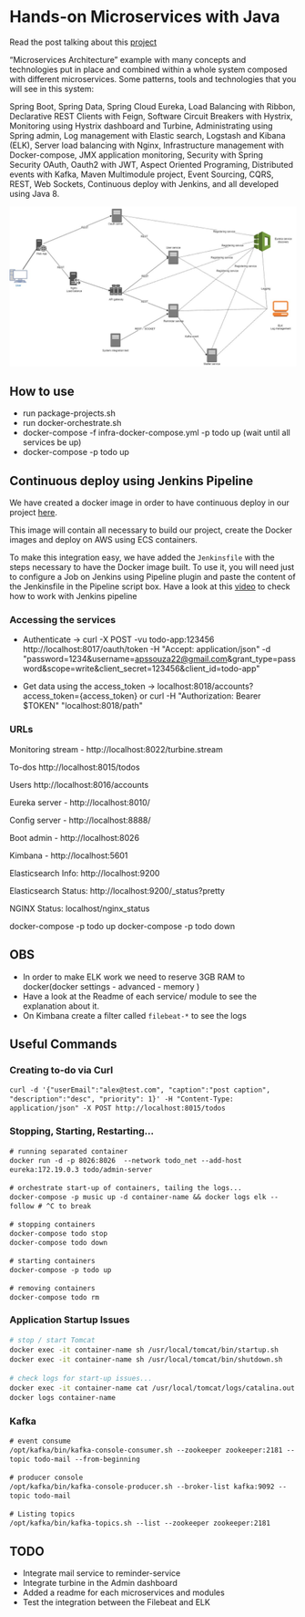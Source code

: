 # Hands-on Microservices with Java

Read the post talking about this [project](https://medium.com/hands-on-microservices-with-java/hands-on-microservices-with-java-e8a5b5b022ee)
 
“Microservices Architecture” example with many concepts and technologies put in place and combined within a whole system composed with different microservices. 
Some patterns, tools and technologies that you will see in this system:

Spring Boot, Spring Data, Spring Cloud Eureka, Load Balancing with Ribbon, 
Declarative REST Clients with Feign, Software Circuit Breakers with Hystrix, 
Monitoring using Hystrix dashboard and Turbine, Administrating using Spring admin,
Log management with Elastic search, Logstash and Kibana (ELK), Server load balancing with Nginx,
Infrastructure management with Docker-compose, JMX application monitoring,
Security with Spring Security OAuth, Oauth2 with JWT, Aspect Oriented Programing, 
Distributed events with Kafka, Maven Multimodule project, Event Sourcing, 
CQRS, REST, Web Sockets, Continuous deploy with Jenkins, and all developed using Java 8.

![Alt text](microservices-architecture.jpg?raw=true "microservices architecture")


## How to use

* run package-projects.sh
* run docker-orchestrate.sh
* docker-compose -f infra-docker-compose.yml -p todo up (wait until all services be up)
* docker-compose -p todo up 

## Continuous deploy using Jenkins Pipeline
We have created a docker image in order to have continuous deploy in our project [here](https://github.com/apssouza22/build-deploy).

This image will contain all necessary to build our project, create the Docker images and 
deploy on AWS using ECS containers. 

To make this integration easy, we have added the `Jenkinsfile` with the steps necessary to have
the Docker image built. To use it, you will need just to configure a Job on Jenkins using Pipeline plugin
and paste the content of the Jenkinsfile in the Pipeline script box. Have a look at this 
[video](https://www.youtube.com/watch?v=u3xLXEnlu2M&t=1023s&index=2&list=PLoO1q0-ZB3v6ZN6qvk0dsRRuxjiAQDuZx)
to check how to work with Jenkins pipeline

### Accessing the services
* Authenticate -> curl -X POST -vu todo-app:123456 http://localhost:8017/oauth/token -H "Accept: application/json" -d "password=1234&username=apssouza22@gmail.com&grant_type=password&scope=write&client_secret=123456&client_id=todo-app"  

* Get data using the access_token -> localhost:8018/accounts?access_token={access_token} or curl -H "Authorization: Bearer $TOKEN" "localhost:8018/path"

### URLs
Monitoring stream - http://localhost:8022/turbine.stream

To-dos http://localhost:8015/todos

Users http://localhost:8016/accounts 

Eureka server - http://localhost:8010/

Config server - http://localhost:8888/

Boot admin - http://localhost:8026

Kimbana - http://localhost:5601

Elasticsearch Info: http://localhost:9200

Elasticsearch Status: http://localhost:9200/_status?pretty

NGINX Status: localhost/nginx_status

docker-compose -p todo up
docker-compose -p todo down

## OBS
* In order to make ELK work we need to reserve 3GB RAM to docker(docker settings - advanced - memory )
* Have a look at the Readme of each service/ module to see the explanation about it.
* On Kimbana create a filter called `filebeat-*` to see the logs

## Useful Commands

### Creating to-do via Curl
```
curl -d '{"userEmail":"alex@test.com", "caption":"post caption", "description":"desc", "priority": 1}' -H "Content-Type: application/json" -X POST http://localhost:8015/todos
```

### Stopping, Starting, Restarting...

```
# running separated container
docker run -d -p 8026:8026  --network todo_net --add-host eureka:172.19.0.3 todo/admin-server

# orchestrate start-up of containers, tailing the logs...
docker-compose -p music up -d container-name && docker logs elk --follow # ^C to break

# stopping containers
docker-compose todo stop
docker-compose todo down

# starting containers
docker-compose -p todo up

# removing containers
docker-compose todo rm

```

### Application Startup Issues

```bash
# stop / start Tomcat
docker exec -it container-name sh /usr/local/tomcat/bin/startup.sh
docker exec -it container-name sh /usr/local/tomcat/bin/shutdown.sh

# check logs for start-up issues...
docker exec -it container-name cat /usr/local/tomcat/logs/catalina.out
docker logs container-name
```

### Kafka
```
# event consume
/opt/kafka/bin/kafka-console-consumer.sh --zookeeper zookeeper:2181 --topic todo-mail --from-beginning

# producer console
/opt/kafka/bin/kafka-console-producer.sh --broker-list kafka:9092 --topic todo-mail

# Listing topics
/opt/kafka/bin/kafka-topics.sh --list --zookeeper zookeeper:2181
```

## TODO
* Integrate mail service to reminder-service
* Integrate turbine in the Admin dashboard
* Added a readme for each microservices and modules
* Test the integration between the Filebeat and ELK